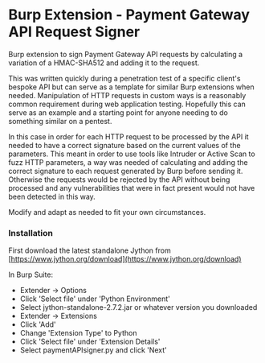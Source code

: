 # Burp Extension - Payment Gateway API Request Signer

Burp extension to sign Payment Gateway API requests by calculating a variation of a HMAC-SHA512 and adding it to the request. 

This was written quickly during a penetration test of a specific client's bespoke API but can serve as a template for similar Burp extensions when needed. Manipulation of HTTP requests in custom ways is a reasonably common requirement during web application testing. Hopefully this can serve as an example and a starting point for anyone needing to do something similar on a pentest.

In this case in order for each HTTP request to be processed by the API it needed to have a correct signature based on the current values of the parameters. This meant in order to use tools like Intruder or Active Scan to fuzz HTTP parameters, a way was needed of calculating and adding the correct signature to each request generated by Burp before sending it. Otherwise the requests would be rejected by the API without being processed and any vulnerabilities that were in fact present would not have been detected in this way.

Modify and adapt as needed to fit your own circumstances.

### Installation

First download the latest standalone Jython from [https://www.jython.org/download](https://www.jython.org/download)

In Burp Suite:

* Extender -> Options
* Click 'Select file' under 'Python Environment'
* Select jython-standalone-2.7.2.jar or whatever version you downloaded
* Extender -> Extensions
* Click 'Add'
* Change 'Extension Type' to Python
* Click 'Select file' under 'Extension Details'
* Select paymentAPIsigner.py and click 'Next'
